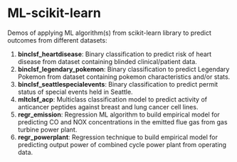 # ML-scikit-learn
Demos of applying ML algorithm(s) from scikit-learn library to predict outcomes from different datasets:
1. __binclsf_heartdisease__: Binary classification to predict risk of heart disease from dataset containing blinded clinical/patient data.
2. __binclsf_legendary_pokemon__: Binary classification to predict Legendary Pokemon from dataset containing pokemon characteristics and/or stats.
3. __binclsf_seattlespecialevents__: Binary classification to predict permit status of special events held in Seattle.
4. __mltclsf_acp__: Multiclass classification model to predict activity of anticancer peptides against breast and lung cancer cell lines.
5. __regr_emission__: Regression ML algorithm to build empirical model for predicting CO and NOX concentrations in the emitted flue gas from gas turbine power plant.
6. __regr_powerplant__: Regression technique to build empirical model for predicting output power of combined cycle power plant from operating data. 
